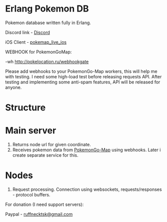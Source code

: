 # Erlang Pokemon DB

Pokemon database written fully in Erlang.

Discord link - [Discord](https://discord.gg/mQxTv)

iOS Client - [pokemap_live_ios](https://github.com/ruffnecktsk/pokemap_live_ios)

WEBHOOK for PokemonGoMap:

-wh http://pokelocation.ru/webhookgate

Please add webhooks to your PokemonGo-Map workers, this will help me with testing. I need some high-load test before releasing requests API. After testing and implementing some anti-spam features, API will be released for anyone.

# Structure
# Main server
1. Returns node url for given coordinate.
2. Receives pokemon data from [PokemonGo-Map](https://github.com/AHAAAAAAA/PokemonGo-Map) using webhooks. Later i create separate service for this.

# Nodes
1. Request processing. Connection using websockets, requests/responses - protocol buffers.

For donation (I need support servers):

Paypal - ruffnecktsk@gmail.com



